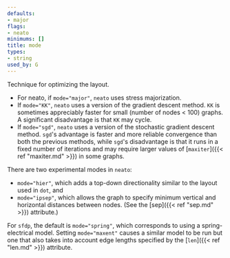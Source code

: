 ```yaml
---
defaults:
- major
flags:
- neato
minimums: []
title: mode
types:
- string
used_by: G
---
```

Technique for optimizing the layout.

* For neato, if `mode="major"`, `neato` uses stress majorization.
* If `mode="KK"`, `neato` uses a version of the gradient descent method.
  `KK` is sometimes appreciably faster for small (number of nodes < 100) graphs.
  A significant disadvantage is that `KK` may cycle.
* If `mode="sgd"`, `neato` uses a version of the stochastic gradient descent method.
  `sgd`'s advantage is faster and more reliable convergence than both the previous methods,
  while `sgd`'s disadvantage is that it runs in a fixed number of iterations and
  may require larger values of [`maxiter`]({{< ref "maxiter.md" >}}) in some graphs.

There are two experimental modes in `neato`:

* `mode="hier"`, which adds a top-down directionality similar to the layout used in `dot`, and
* `mode="ipsep"`, which allows the graph to specify minimum vertical and horizontal distances between nodes.
(See the [sep]({{< ref "sep.md" >}}) attribute.)

For `sfdp`, the default is `mode="spring"`, which corresponds to using a
spring-electrical model. Setting `mode="maxent"` causes a similar model
to be run but one that also takes into account edge lengths specified by the
[`len`]({{< ref "len.md" >}}) attribute.
